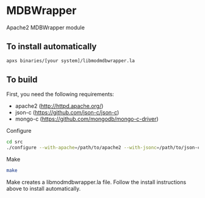 # MDBWrapper

Apache2 MDBWrapper module

## To install automatically

```bash
apxs binaries/[your system]/libmodmdbwrapper.la
```


## To build

First, you need the following requirements:

* apache2 (http://httpd.apache.org/)
* json-c (https://github.com/json-c/json-c)
* mongo-c (https://github.com/mongodb/mongo-c-driver)


Configure

```bash
cd src
./configure --with-apache=/path/to/apache2 --with-jsonc=/path/to/json-c --with-mongoc=/path/to/mongo-c
```

Make

```bash
make
```

Make creates a libmodmdbwrapper.la file. Follow the install instructions above to install automatically.